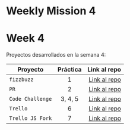 # Weekly Mission 4
# Week 4 

Proyectos desarrollados en la semana 4:

| Proyecto | Práctica | Link al repo |
| ------------- |:-------------:| -----:|
|`fizzbuzz`|1|[Link al repo](https://github.com/DiegoCantarell/FizzBuzz)|
|`PR`|2|[Link al repo](https://github.com/DiegoCantarell/fizzbuzz-1)|
|`Code Challenge`|3, 4, 5|[Link al repo](https://github.com/DiegoCantarell/code-challenge)|
|`Trello`|6|[Link al repo](https://github.com/DiegoCantarell/trello-js)|
|`Trello JS Fork`|7|[Link al repo](https://github.com/DiegoCantarell/trello-js)|
